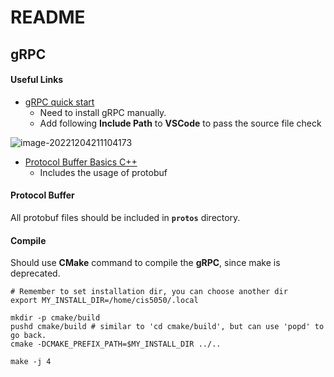 # README



## gRPC

#### Useful Links

* [gRPC quick start](https://grpc.io/docs/languages/cpp/quickstart/)
  * Need to install gRPC manually.
  * Add following **Include Path** to **VSCode** to pass the source file check

![image-20221204211104173](snaps/VSCodeC++PluginIncludePath.png)

* [Protocol Buffer Basics C++](https://developers.google.com/protocol-buffers/docs/cpptutorial#compiling-your-protocol-buffers)
  * Includes the usage of protobuf

#### Protocol Buffer

All protobuf files should be included in **```protos```** directory.



#### Compile

Should use **CMake** command to compile the **gRPC**, since make is deprecated. 

```shell
# Remember to set installation dir, you can choose another dir
export MY_INSTALL_DIR=/home/cis5050/.local

mkdir -p cmake/build
pushd cmake/build # similar to 'cd cmake/build', but can use 'popd' to go back.
cmake -DCMAKE_PREFIX_PATH=$MY_INSTALL_DIR ../..

make -j 4
```